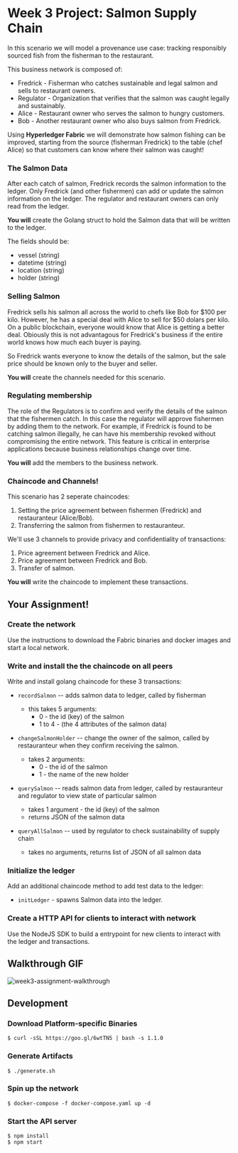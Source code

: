 # Week 3 Project: Salmon Supply Chain

In this scenario we will model a provenance use case: tracking responsibly sourced fish from the fisherman to the restaurant.

This business network is composed of:
* Fredrick - Fisherman who catches sustainable and legal salmon and sells to restaurant owners.
* Regulator - Organization that verifies that the salmon was caught legally and sustainably.
* Alice - Restaurant owner who serves the salmon to hungry customers.
* Bob - Another restaurant owner who also buys salmon from Fredrick.

Using **Hyperledger Fabric** we will demonstrate how salmon fishing can be improved, starting from the source (fisherman Fredrick) to the table (chef Alice) so that customers can know where their salmon was caught!

### The Salmon Data

After each catch of salmon, Fredrick records the salmon information to the ledger. Only Fredrick (and other fishermen) can add or update the salmon information on the ledger. The regulator and restaurant owners can only read from the ledger.

**You will** create the Golang struct to hold the Salmon data that will be written to the ledger.

The fields should be:
* vessel (string)
* datetime (string)
* location (string)
* holder (string)

### Selling Salmon

Fredrick sells his salmon all across the world to chefs like Bob for $100 per kilo. However, he has a special deal with Alice to sell for $50 dolars per kilo. On a public blockchain, everyone would know that Alice is getting a better deal. Obiously this is not advantagous for Fredrick's business if the entire world knows how much each buyer is paying.

So Fredrick wants everyone to know the details of the salmon, but the sale price should be known only to the buyer and seller.

**You will** create the channels needed for this scenario.

### Regulating membership

The role of the Regulators is to confirm and verify the details of the salmon that the fishermen catch. In this case the regulator will approve fishermen by adding them to the network. For example, if Fredrick is found to be catching salmon illegally, he can have his membership revoked without compromising the entire network. This feature is critical in enterprise applications because business relationships change over time.

**You will** add the members to the business network.

### Chaincode and Channels!

This scenario has 2 seperate chaincodes:
1. Setting the price agreement between fishermen (Fredrick) and restauranteur (Alice/Bob).
2. Transferring the salmon from fishermen to restauranteur.

We'll use 3 channels to provide privacy and confidentiality of transactions:
1. Price agreement between Fredrick and Alice.
2. Price agreement between Fredrick and Bob.
3. Transfer of salmon.

**You will** write the chaincode to implement these transactions.

## Your Assignment!

### Create the network

Use the instructions to download the Fabric binaries and docker images and start a local network.

### Write and install the the chaincode on all peers

Write and install golang chaincode for these 3 transactions:
* ```recordSalmon``` -- adds salmon data to ledger, called by fisherman
  * this takes 5 arguments:
    * 0 - the id (key) of the salmon
    * 1 to 4 - (the 4 attributes of the salmon data)

* ```changeSalmonHolder``` -- change the owner of the salmon, called by restauranteur when they confirm receiving the salmon.
  * takes 2 arguments:
    * 0 - the id of the salmon
    * 1 - the name of the new holder

* ```querySalmon``` -- reads salmon data from ledger, called by restauranteur and regulator to view state of particular salmon
  * takes 1 argument - the id (key) of the salmon
  * returns JSON of the salmon data

* ```queryAllSalmon``` -- used by regulator to check sustainability of supply chain
  * takes no arguments, returns list of JSON of all salmon data

### Initialize the ledger

Add an additional chaincode method to add test data to the ledger:
* ```initLedger``` - spawns Salmon data into the ledger.

### Create a HTTP API for clients to interact with network

Use the NodeJS SDK to build a entrypoint for new clients to interact with the ledger and transactions.

## Walkthrough GIF

![week3-assignment-walkthrough](https://user-images.githubusercontent.com/1773032/38470854-14ff0e84-3b93-11e8-92bb-f7d7deb476d4.gif)

## Development

### Download Platform-specific Binaries

```
$ curl -sSL https://goo.gl/6wtTN5 | bash -s 1.1.0
```

### Generate Artifacts

```
$ ./generate.sh
```

### Spin up the network

```
$ docker-compose -f docker-compose.yaml up -d
```

### Start the API server

```
$ npm install
$ npm start
```

